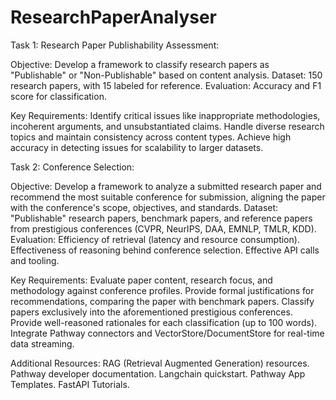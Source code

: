 # ResearchPaperAnalyser
Task 1: Research Paper Publishability Assessment:

Objective: Develop a framework to classify research papers as "Publishable" or "Non-Publishable" based on content analysis.
Dataset: 150 research papers, with 15 labeled for reference.
Evaluation: Accuracy and F1 score for classification.


Key Requirements:
Identify critical issues like inappropriate methodologies, incoherent arguments, and unsubstantiated claims.
Handle diverse research topics and maintain consistency across content types.
Achieve high accuracy in detecting issues for scalability to larger datasets.








Task 2: Conference Selection:

Objective: Develop a framework to analyze a submitted research paper and recommend the most suitable conference for submission, aligning the paper with the conference's scope, objectives, and standards.
Dataset: "Publishable" research papers, benchmark papers, and reference papers from prestigious conferences (CVPR, NeurIPS, DAA, EMNLP, TMLR, KDD).
Evaluation:
Efficiency of retrieval (latency and resource consumption).
Effectiveness of reasoning behind conference selection.
Effective API calls and tooling.


Key Requirements:
Evaluate paper content, research focus, and methodology against conference profiles.
Provide formal justifications for recommendations, comparing the paper with benchmark papers.
Classify papers exclusively into the aforementioned prestigious conferences.
Provide well-reasoned rationales for each classification (up to 100 words).
Integrate Pathway connectors and VectorStore/DocumentStore for real-time data streaming.

Additional Resources:
RAG (Retrieval Augmented Generation) resources.
Pathway developer documentation.
Langchain quickstart.
Pathway App Templates.
FastAPI Tutorials.
